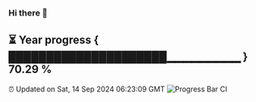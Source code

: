 ### Hi there 👋
⏳ Year progress { █████████████████████▁▁▁▁▁▁▁▁▁ } 70.29 %
---
⏰ Updated on Sat, 14 Sep 2024 06:23:09 GMT
![Progress Bar CI](https://github.com/liununu/liununu/workflows/Progress%20Bar%20CI/badge.svg)
